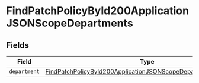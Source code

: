 # FindPatchPolicyById200ApplicationJSONScopeDepartments


## Fields

| Field                                                                                                                                                         | Type                                                                                                                                                          | Required                                                                                                                                                      | Description                                                                                                                                                   |
| ------------------------------------------------------------------------------------------------------------------------------------------------------------- | ------------------------------------------------------------------------------------------------------------------------------------------------------------- | ------------------------------------------------------------------------------------------------------------------------------------------------------------- | ------------------------------------------------------------------------------------------------------------------------------------------------------------- |
| `department`                                                                                                                                                  | [FindPatchPolicyById200ApplicationJSONScopeDepartmentsDepartment](../../models/operations/findpatchpolicybyid200applicationjsonscopedepartmentsdepartment.md) | :heavy_minus_sign:                                                                                                                                            | N/A                                                                                                                                                           |